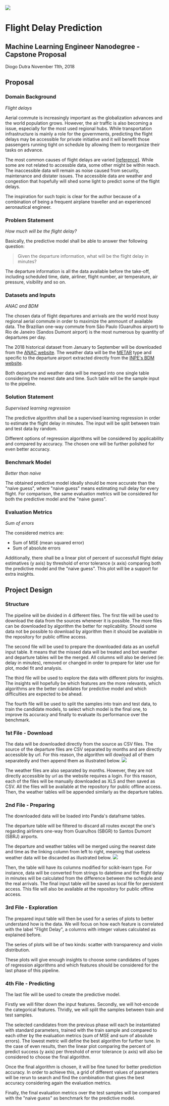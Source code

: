 ![](https://ydq1jlhdhy-flywheel.netdna-ssl.com/wp-content/uploads/2014/05/airport-banner.jpg)

# Flight Delay Prediction
## Machine Learning Engineer Nanodegree - Capstone Proposal
Diogo Dutra
November 11th, 2018

## Proposal

### Domain Background
_Flight delays_

Aerial commute is increasingly important as the globalization advances and the world population grows. However, the air traffic is also becoming a issue, especially for the most used regional hubs. While transportation infrastructure is mainly a role for the governments, predicting the flight delays may be accessible for private initiative and it will benefit those passengers running tight on schedule by allowing them to reorganize their tasks on advance.

The most common causes of flight delays are varied [[reference]](https://en.wikipedia.org/wiki/Flight_cancellation_and_delay). While some are not related to accessble data, some other might be within reach. The inaccessible data will remain as noise caused from security, maintenance and distater issues. The accessible data are weather and congestion that hopefully will shed some light to predict some of the flight delays.

The inspiration for such topic is clear for the author because of a combination of being a frequent airplane traveller and an experienced aeronautical engineer.

### Problem Statement
_How much will be the flight delay?_

Basically, the predictive model shall be able to answer ther following question:
>Given the departure information, what will be the flight delay in minutes?

The departure information is all the data available before the take-off, including scheduled time, date, airliner, flight number, air temperature, air pressure, visibility and so on.

### Datasets and Inputs
_ANAC and BDM_

The chosen data of flight departures and arrivals are the world most busy regional aerial commute in order to maximize the ammount of available data. The Brazilian one-way commute from São Paulo (Guarulhos airport) to Rio de Janeiro (Sandos Dumont airport) is the most numerous by quantity of departures per day.

The 2018 historical dataset from January to September will be downloaded from the [ANAC website](http://www.anac.gov.br).
The weather data will be the [METAR](https://en.wikipedia.org/wiki/METAR) type and specific to the departure airport extracted directly from the [INPE's BDM website](http://bancodedados.cptec.inpe.br/).

Both departure and weather data will be merged into one single table considering the nearest date and time. Such table will be the sample input to the pipeline.

### Solution Statement
_Supervised learning regression_

The predictive algorithm shall be a supervised learning regression in order to estimate the flight delay in minutes.
The input will be split between train and test data by random.

Different options of regression algorithms will be considered by applicability and compared by accuracy. The chosen one will be further polished for even better accuracy.

### Benchmark Model
_Better than naive_

The obtained predictive model ideally should be more accurate than the "naive guess", where "naive guess" means estimating null delay for every flight. For comparison, the same evaluation metrics will be considered for both the predictive model and the "naive guess".


### Evaluation Metrics
_Sum of errors_

The considered metrics are:
- Sum of MSE (mean squared error)
- Sum of absolute errors

Additionally, there shall be a linear plot of percent of successfull flight delay estimatives (y axis) by threshold of error tolerance (x axis) comparing both the predictive model and the "naive guess". This plot will be a support for extra insights.


## Project Design

### Structure
The pipeline will be divided in 4 different files.
The first file will be used to download the data from the sources whenever it is possible. The more files can be downloaded by algorithm the better for replicability. Should some data not be possible to download by algorithm then it should be available in the repository for public offline access. 

The second file will be used to prepare the downloaded data as an usefull input table. It means that the missed data will be treated and bot weather and departure tables will be the merged. All columns will also be derived (ie: delay in minutes), removed or changed in order to prepare for later use for plot, model fit and analysis.

The third file will be used to explore the data with different plots for insights. The insights will hopefully be which features are the more relevants, which algorithms are the better candidates for predictive model and which difficulties are expected to be ahead.

The fourth file will be used to split the samples into train and test data, to train the candidate models, to select which model is the final one, to improve its accuracy and finally to evaluate its performance over the benchmark.

### 1st File - Download
The data will be downloaded directly from the source as CSV files.
The source of the departure files are CSV separated by months and are directly accessible by url. For this reason, the algorithm will dowload all of them separatedly and then append them as illustrated below.
![](http://www.digdb.com/excel_add_ins/combine_append_tables_sheets_files/1.gif)

The weather files are also separated by months. However, they are not directly accessible by url as the website requires a login. For this reason, each of the files will be manually downloaded as XLS and then saved as CSV. All the files  will be available at the repository for public offline access. Then, the weather tables will be appended similarly as the departure tables.

### 2nd File - Preparing
The downloaded data will be loaded into Panda's dataframe tables.

The departure table will be filtered to discard all routes except the one's regarding airliners one-way from Guarulhos (SBGR) to Santos Dumont (SBRJ) airports.

The departure and weather tables will be merged using the nearest date and time as the linking column from left to right, meaning that useless weather data will be discarded as illustrated below.
![](https://datacarpentry.org/python-ecology-lesson/fig/inner-join.png)

Then, the table will have its columns modified for scikit-learn type. For instance, data will be converted from strings to datetime and the flight delay in minutes will be calculated from the difference between the schedule and the real arrivals. The final input table will be saved as local file for persistent access. This file will also be available at the repository for public offline access.


### 3rd File - Exploration
The prepared input table will then be used for a series of plots to better understand how is the data. We will focus on how each feature is correlated with the label "Flight Delay", a columns with integer values calculated as explained before.

The series of plots will be of two kinds: scatter with transparency and violin distribution.

These plots will give enough insights to choose some candidates of types of regression algorithms and which features should be considered for the last phase of this pipeline.

### 4th File - Predicting
The last file will be used to create the predictive model.

Firstly we will filter down the input features. Secondly, we will hot-encode the categorical features. Thridly, we will split the samples between train and test samples.

The selected candidates from the previous phase will each be instantiated with standard parameters, trained with the train sample and compared to each other by the evaluation metrics (sum of MSE and sum of absolute errors). The lowest metric will define the best algorithm for further tune. In the case of even results, then the linear plot comparing the percent of predict success (y axis) per threshold of error tolerance (x axis) will also be considered to choose the final algorithm.

Once the final algorithm is chosen, it will be fine tuned for better prediction accuracy. In order to achieve this, a grid of different values of parameters will be rerun to search and find the combination that gives the best accuracy considering again the evaluation metrics.

Finally, the final evaluation metrics over the test samples will be compared with the "naive guess" as benchmark for the predictive model. 
